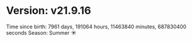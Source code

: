 # Version: v21.9.16
Time since birth: 7961 days, 191064 hours, 11463840 minutes, 687830400 seconds
Season: Summer ☀️
